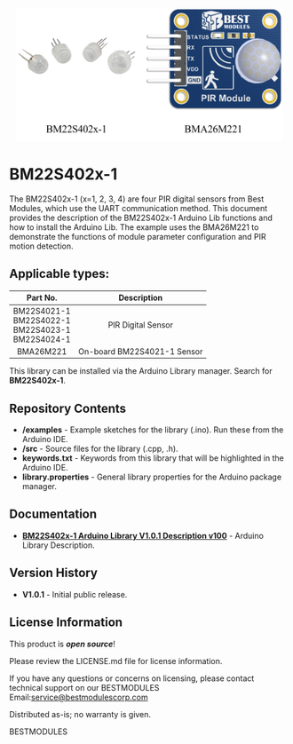 <div align=center>
<img src="https://github.com/BestModules-Libraries/img/blob/main/BM22S402x-1_ BMA26M221_V1.0.png" width="480" height="240"> 
</div> 


BM22S402x-1
===========================================================

The BM22S402x-1 (x=1, 2, 3, 4) are four PIR digital sensors from Best Modules, which use the UART communication method. This document provides the description of the BM22S402x-1 Arduino Lib functions and how to install the Arduino Lib. The example uses the BMA26M221 to demonstrate the functions of module parameter configuration and PIR motion detection.

## Applicable types:
<div align=center>

|Part No.   |Description                   |
|:---------:|:----------------------------:|
|BM22S4021-1  <br> BM22S4022-1  <br> BM22S4023-1  <br> BM22S4024-1|PIR Digital Sensor|
|BMA26M221  |On-board BM22S4021-1 Sensor|

</div> 

This library can be installed via the Arduino Library manager. Search for **BM22S402x-1**. 

Repository Contents
-------------------

* **/examples** - Example sketches for the library (.ino). Run these from the Arduino IDE. 
* **/src** - Source files for the library (.cpp, .h).
* **keywords.txt** - Keywords from this library that will be highlighted in the Arduino IDE. 
* **library.properties** - General library properties for the Arduino package manager. 

Documentation 
-------------------

* **[BM22S402x-1 Arduino Library V1.0.1 Description v100]( https://www.bestmodulescorp.com/bm22s402x-1.html#tab-product2 )** - Arduino Library Description.

Version History  
-------------------

* **V1.0.1** - Initial public release.

License Information
-------------------

This product is _**open source**_! 

Please review the LICENSE.md file for license information. 

If you have any questions or concerns on licensing, please contact technical support on our BESTMODULES Email:service@bestmodulescorp.com

Distributed as-is; no warranty is given.

BESTMODULES
